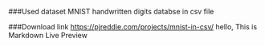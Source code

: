###Used dataset
MNIST handwritten digits databse in csv file

###Download link
https://pjreddie.com/projects/mnist-in-csv/
 hello, This is Markdown Live Preview

